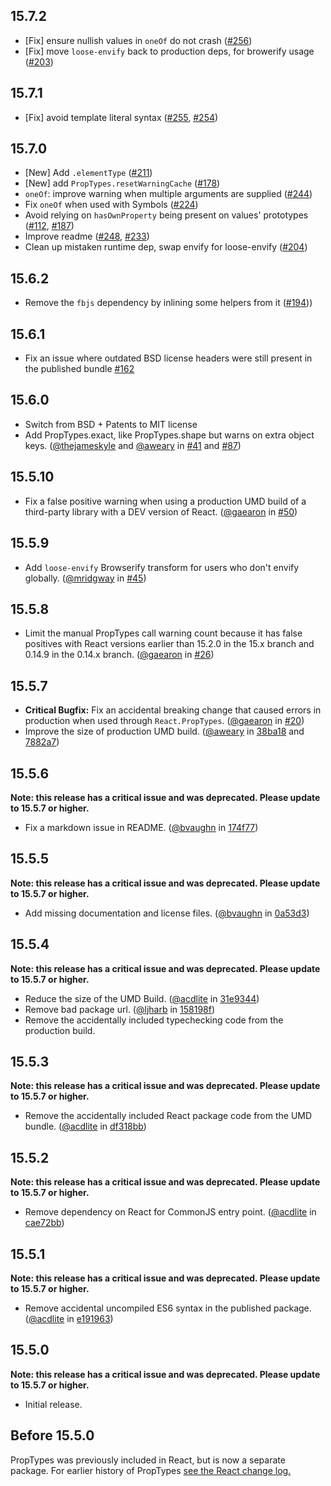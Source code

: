 ## 15.7.2
* [Fix] ensure nullish values in `oneOf` do not crash ([#256](https://github.com/facebook/prop-types/issues/256))
* [Fix] move `loose-envify` back to production deps, for browerify usage ([#203](https://github.com/facebook/prop-types/issues/203))

## 15.7.1
* [Fix] avoid template literal syntax ([#255](https://github.com/facebook/prop-types/issues/255), [#254](https://github.com/facebook/prop-types/issues/254))

## 15.7.0
* [New] Add `.elementType` ([#211](https://github.com/facebook/prop-types/pull/211))
* [New] add `PropTypes.resetWarningCache` ([#178](https://github.com/facebook/prop-types/pull/178))
* `oneOf`: improve warning when multiple arguments are supplied ([#244](https://github.com/facebook/prop-types/pull/244))
* Fix `oneOf` when used with Symbols ([#224](https://github.com/facebook/prop-types/pull/224))
* Avoid relying on `hasOwnProperty` being present on values' prototypes ([#112](https://github.com/facebook/prop-types/pull/112), [#187](https://github.com/facebook/prop-types/pull/187))
* Improve readme ([#248](https://github.com/facebook/prop-types/pull/248), [#233](https://github.com/facebook/prop-types/pull/233))
* Clean up mistaken runtime dep, swap envify for loose-envify ([#204](https://github.com/facebook/prop-types/pull/204))

## 15.6.2
* Remove the `fbjs` dependency by inlining some helpers from it ([#194](https://github.com/facebook/prop-types/pull/194)))

## 15.6.1
* Fix an issue where outdated BSD license headers were still present in the published bundle [#162](https://github.com/facebook/prop-types/issues/162)

## 15.6.0

* Switch from BSD + Patents to MIT license
* Add PropTypes.exact, like PropTypes.shape but warns on extra object keys. ([@thejameskyle](https://github.com/thejameskyle) and [@aweary](https://github.com/aweary) in [#41](https://github.com/facebook/prop-types/pull/41) and [#87](https://github.com/facebook/prop-types/pull/87))

## 15.5.10

* Fix a false positive warning when using a production UMD build of a third-party library with a DEV version of React. ([@gaearon](https://github.com/gaearon) in [#50](https://github.com/facebook/prop-types/pull/50))

## 15.5.9

* Add `loose-envify` Browserify transform for users who don't envify globally. ([@mridgway](https://github.com/mridgway) in [#45](https://github.com/facebook/prop-types/pull/45))

## 15.5.8

* Limit the manual PropTypes call warning count because it has false positives with React versions earlier than 15.2.0 in the 15.x branch and 0.14.9 in the 0.14.x branch. ([@gaearon](https://github.com/gaearon) in [#26](https://github.com/facebook/prop-types/pull/26))

## 15.5.7

* **Critical Bugfix:** Fix an accidental breaking change that caused errors in production when used through `React.PropTypes`.  ([@gaearon](https://github.com/gaearon) in [#20](https://github.com/facebook/prop-types/pull/20))
* Improve the size of production UMD build.  ([@aweary](https://github.com/aweary) in [38ba18](https://github.com/facebook/prop-types/commit/38ba18a4a8f705f4b2b33c88204573ddd604f2d6) and [7882a7](https://github.com/facebook/prop-types/commit/7882a7285293db5f284bcf559b869fd2cd4c44d4))

## 15.5.6

**Note: this release has a critical issue and was deprecated. Please update to 15.5.7 or higher.**

* Fix a markdown issue in README. ([@bvaughn](https://github.com/bvaughn) in [174f77](https://github.com/facebook/prop-types/commit/174f77a50484fa628593e84b871fb40eed78b69a))

## 15.5.5

**Note: this release has a critical issue and was deprecated. Please update to 15.5.7 or higher.**

* Add missing documentation and license files.  ([@bvaughn](https://github.com/bvaughn) in [0a53d3](https://github.com/facebook/prop-types/commit/0a53d3a34283ae1e2d3aa396632b6dc2a2061e6a))

## 15.5.4

**Note: this release has a critical issue and was deprecated. Please update to 15.5.7 or higher.**

* Reduce the size of the UMD Build. ([@acdlite](https://github.com/acdlite) in [31e9344](https://github.com/facebook/prop-types/commit/31e9344ca3233159928da66295da17dad82db1a8))
* Remove bad package url. ([@ljharb](https://github.com/ljharb) in [158198f](https://github.com/facebook/prop-types/commit/158198fd6c468a3f6f742e0e355e622b3914048a))
* Remove the accidentally included typechecking code from the production build.

## 15.5.3

**Note: this release has a critical issue and was deprecated. Please update to 15.5.7 or higher.**

* Remove the accidentally included React package code from the UMD bundle. ([@acdlite](https://github.com/acdlite) in [df318bb](https://github.com/facebook/prop-types/commit/df318bba8a89bc5aadbb0292822cf4ed71d27ace))

## 15.5.2

**Note: this release has a critical issue and was deprecated. Please update to 15.5.7 or higher.**

* Remove dependency on React for CommonJS entry point. ([@acdlite](https://github.com/acdlite) in [cae72bb](https://github.com/facebook/prop-types/commit/cae72bb281a3766c765e3624f6088c3713567e6d))


## 15.5.1

**Note: this release has a critical issue and was deprecated. Please update to 15.5.7 or higher.**

* Remove accidental uncompiled ES6 syntax in the published package. ([@acdlite](https://github.com/acdlite) in [e191963](https://github.com/facebook/react/commit/e1919638b39dd65eedd250a8bb649773ca61b6f1))

## 15.5.0

**Note: this release has a critical issue and was deprecated. Please update to 15.5.7 or higher.**

* Initial release.

## Before 15.5.0

PropTypes was previously included in React, but is now a separate package. For earlier history of PropTypes [see the React change log.](https://github.com/facebook/react/blob/HEAD/CHANGELOG.md)
